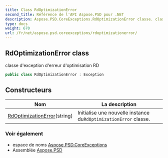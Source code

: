 ```yaml
---
title: Class RdOptimizationError
second_title: Référence de l'API Aspose.PSD pour .NET
description: Aspose.PSD.CoreExceptions.RdOptimizationError classe. classe dexception derreur doptimisation RD
type: docs
weight: 670
url: /fr/net/aspose.psd.coreexceptions/rdoptimizationerror/
---
```

## RdOptimizationError class

classe d'exception d'erreur d'optimisation RD

```csharp
public class RdOptimizationError : Exception
```

## Constructeurs

| Nom | La description |
| --- | --- |
| [RdOptimizationError](rdoptimizationerror/)(string) | Initialise une nouvelle instance du`RdOptimizationError` classe. |

### Voir également

* espace de noms [Aspose.PSD.CoreExceptions](../../aspose.psd.coreexceptions/)
* Assemblée [Aspose.PSD](../../)


